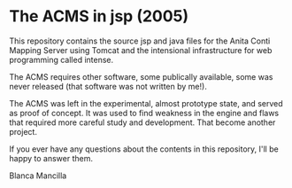 The ACMS in jsp (2005)
======================

This repository contains the source jsp and java files for the 
Anita Conti Mapping Server using Tomcat and the intensional infrastructure
for web programming called intense.

The ACMS requires other software, some publically available, some was
never released (that software was not written by me!).

The ACMS was left in the experimental, almost prototype state, and
served as proof of concept. It was used to find weakness in the engine
and flaws that required more careful study and development. That become
another project.

If you ever have any questions about the contents in this repository, 
I'll be happy to answer them.

Blanca Mancilla


